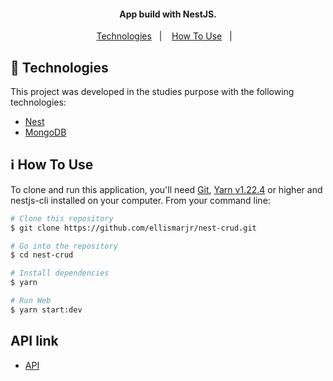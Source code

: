 <h4 align="center">
  App build with NestJS.
</h4>

<p align="center">
  <a href="#rocket-technologies">Technologies</a>&nbsp;&nbsp;&nbsp;|&nbsp;&nbsp;&nbsp;
  <a href="#information_source-how-to-use">How To Use</a>&nbsp;&nbsp;&nbsp;|&nbsp;&nbsp;&nbsp;
</p>

## :rocket: Technologies

This project was developed in the studies purpose with the following technologies:

- [Nest](https://docs.nestjs.com/)
- [MongoDB](https://mongodb.com/)

## :information_source: How To Use

To clone and run this application, you'll need [Git](https://git-scm.com), [Yarn v1.22.4](https://yarnpkg.com/) or higher and nestjs-cli installed on your computer. From your command line:

```bash
# Clone this repository
$ git clone https://github.com/ellismarjr/nest-crud.git

# Go into the repository
$ cd nest-crud

# Install dependencies
$ yarn

# Run Web
$ yarn start:dev

```

## API link
- [API](https://nestjs-crud-jr.herokuapp.com/users)

